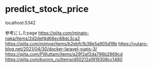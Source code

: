 # predict_stock_price

localhost:5342

参考にしたpage
https://qiita.com/minato-naka/items/2d2def4d66ec88dc3ca2
https://qiita.com/mimoe/items/b2ebfc1b38e5a905d19b
https://yutaro-blog.net/2021/04/30/docker-laravel-vuejs-3/
https://qiita.com/PWuttam/items/a29f2af2da796b2969cd
https://qiita.com/kuroro_ru/items/d50212a1919308cc1480
